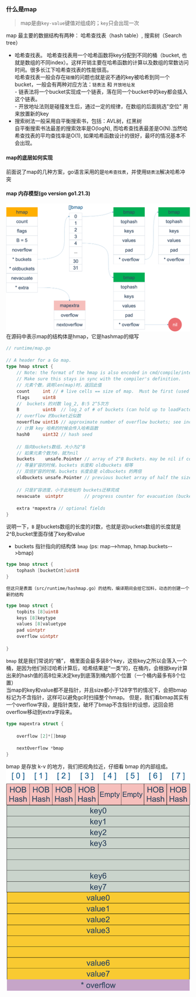 ### 什么是map

> map是由`key-value`键值对组成的；`key`只会出现一次

map 最主要的数据结构有两种： 哈希查找表（hash table）, 搜索树（Search tree）

- 哈希查找表。
	哈希查找表用一个哈希函数将key分配到不同的桶（bucket, 也就是数组的不同index）。这样开销主要在哈希函数的计算以及数组的常数访问时间。很多长江下哈希查找表的性能很高。  
	哈希查找表一般会存在`碰撞`的问题也就是说不通的key被哈希到同一个bucket，一般会有两种对应方法：`链表法` 和 `开放地址发`  
		- 链表法将一个bucket实现成一个链表，落在同一个bucket中的key都会插入这个链表。  
		- 开放地址法则是碰撞发生后，通过一定的规律，在数组的后面挑选"空位" 用来放置新的key
- 搜索树法一般采用自平衡搜索书，包括：AVL树，红黑树   
	自平衡搜索书法最差的搜索效率是O(logN), 而哈希查找表最差是O(N).当然哈希查找表的平均查找率是O(1), 如果哈希函数设计的很好，最坏的情况基本不会出现。


#### map的底层如何实现
前面说了map的几种方案，go语言采用的是`哈希查找表`，并使用`链表法`解决哈希冲突

#### map 内存模型(go version go1.21.3)
![map内存模型](../img/map-1.png)  
在源码中表示map的结构体是hmap，它是hashmap的缩写
```go 
// runtime/map.go

// A header for a Go map.
type hmap struct {
	// Note: the format of the hmap is also encoded in cmd/compile/internal/reflectdata/reflect.go.
	// Make sure this stays in sync with the compiler's definition.
	// 元素个数，调用len(map)时，返回此值
	count     int // # live cells == size of map.  Must be first (used by len() builtin)
	flags     uint8
	//  buckets 的对数 log_2, B:5 2^5次方
	B         uint8  // log_2 of # of buckets (can hold up to loadFactor * 2^B items)
	// overflow 的bucket近似数
	noverflow uint16 // approximate number of overflow buckets; see incrnoverflow for details
	// 计算 key 哈希的时候会传入哈希函数
	hash0     uint32 // hash seed

	// 指向buckets数组，大小为2^B
	// 如果元素个数为0，就为nil
	buckets    unsafe.Pointer // array of 2^B Buckets. may be nil if count==0.
	// 等量扩容的时候，buckets 长度和 oldbuckets 相等
	// 双倍扩容的时候，buckets 长度会是 oldbuckets 的两倍
	oldbuckets unsafe.Pointer // previous bucket array of half the size, non-nil only when growing

	// 只是扩容进度，小于此地址的 buckets迁移完成
	nevacuate  uintptr        // progress counter for evacuation (buckets less than this have been evacuated)

	extra *mapextra // optional fields
}

```

说明一下，`B` 是buckets数组的长度的对数，也就是说buckets数组的长度就是2^B,bucket里面存储了key和value

- buckets 指针指向的结构体 `bmap` (ps: map-->hmap, hmap.buckets-->bmap)
```go 
type bmap struct {
	tophash [bucketCnt]uint8
}
```
	但这只是表面（src/runtime/hashmap.go）的结构，编译期间会给它加料，动态的创建一个新的结构
```go 
type bmap struct {
	topbits [8]uint8
	keys [8]keytype
	values [8]valuetype
	pad uintptr
	overflow uintptr

}
```


`bmap` 就是我们常说的“桶”， 桶里面会最多装8个key，这些key之所以会落入一个桶，是因为他们经过哈希计算后，哈希结果是“一类”的，在桶内，会根据key计算出来的hash值的高8位来决定key到底落到桶内那个位置（一个桶内最多有8个位置）  
当map的key和value都不是指针，并且size都小于128字节的情况下，会把bmap标记为不含指针，这样可以避免gc时扫描整个hmap。 但是，我们看bmap其实有一个overflow字段，是指针类型，破坏了bmap不含指针的设想，这回会把overflow移动到extra字段来。

```go
type mapextra struct {

	overflow [2]*[]bmap

	nextOverflow *bmap
}
```

bmap 是存放 k-v 的地方，我们把视角拉近，仔细看 bmap 的内部组成。
![bmap内部组成](../img/map-2.png)









